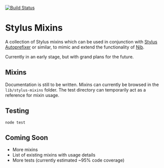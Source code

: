 [![Build Status](https://travis-ci.org/timjgleeson/stylus-mixins.png?branch=master)](https://travis-ci.org/timjgleeson/stylus-mixins)

# Stylus Mixins

A collection of Stylus mixins which can be used in conjunction with [Stylus Autoprefixer](https://github.com/jenius/autoprefixer-stylus) or similar, to mimic and extend the functionality of [Nib](http://visionmedia.github.io/nib/).

Currently in an early stage, but with grand plans for the future.

## Mixins

Documentation is still to be written. Mixins can currently be browsed in the `lib/stylus-mixins` folder. The test directory can temporarily act as a reference for mixin usage.

## Testing

```node test```

## Coming Soon

* More mixins
* List of existing mixins with usage details
* More tests (currently estimated ~95% code coverage)
